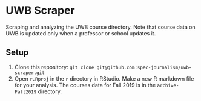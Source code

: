 # UWB Scraper

Scraping and analyzing the UWB course directory. Note that course data on UWB is updated only when a professor or school updates it.

## Setup

1. Clone this repository: `git clone git@github.com:spec-journalism/uwb-scraper.git`
2. Open `r.Rproj` in the `r` directory in RStudio. Make a new R markdown file for your analysis. The courses data for Fall 2019 is in the `archive-Fall2019` directory.
